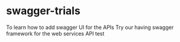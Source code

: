 # swagger-trials
To learn how to add swagger UI for the APIs
Try our having swagger framework for the web services API
test
